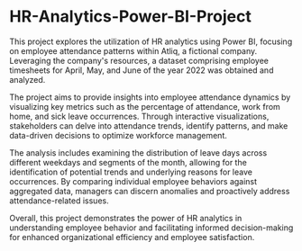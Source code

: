 # HR-Analytics-Power-BI-Project
This project explores the utilization of HR analytics using Power BI, focusing on employee attendance patterns within Atliq, a fictional company. Leveraging the company's resources, a dataset comprising employee timesheets for April, May, and June of the year 2022 was obtained and analyzed.

The project aims to provide insights into employee attendance dynamics by visualizing key metrics such as the percentage of attendance, work from home, and sick leave occurrences. Through interactive visualizations, stakeholders can delve into attendance trends, identify patterns, and make data-driven decisions to optimize workforce management.

The analysis includes examining the distribution of leave days across different weekdays and segments of the month, allowing for the identification of potential trends and underlying reasons for leave occurrences. By comparing individual employee behaviors against aggregated data, managers can discern anomalies and proactively address attendance-related issues.

Overall, this project demonstrates the power of HR analytics in understanding employee behavior and facilitating informed decision-making for enhanced organizational efficiency and employee satisfaction.
